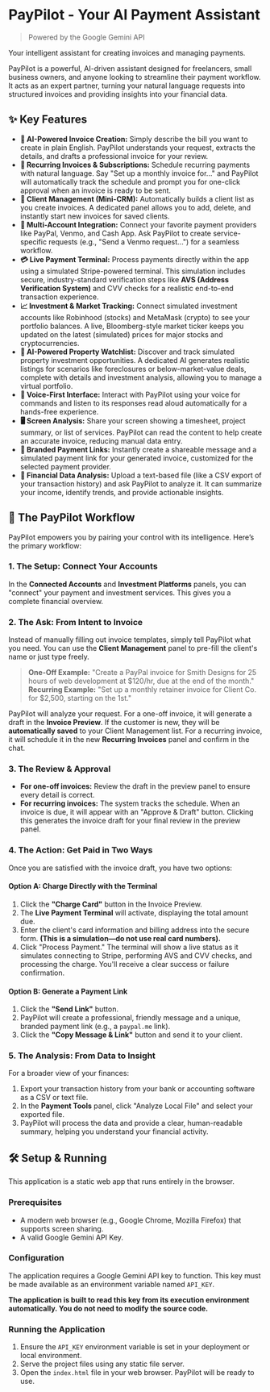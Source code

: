 # PayPilot - Your AI Payment Assistant

> Powered by the Google Gemini API

Your intelligent assistant for creating invoices and managing payments.

PayPilot is a powerful, AI-driven assistant designed for freelancers, small business owners, and anyone looking to streamline their payment workflow. It acts as an expert partner, turning your natural language requests into structured invoices and providing insights into your financial data.

## ✨ Key Features

-   **🤖 AI-Powered Invoice Creation:** Simply describe the bill you want to create in plain English. PayPilot understands your request, extracts the details, and drafts a professional invoice for your review.
-   **🔄 Recurring Invoices & Subscriptions:** Schedule recurring payments with natural language. Say "Set up a monthly invoice for..." and PayPilot will automatically track the schedule and prompt you for one-click approval when an invoice is ready to be sent.
-   **👥 Client Management (Mini-CRM):** Automatically builds a client list as you create invoices. A dedicated panel allows you to add, delete, and instantly start new invoices for saved clients.
-   **🔗 Multi-Account Integration:** Connect your favorite payment providers like PayPal, Venmo, and Cash App. Ask PayPilot to create service-specific requests (e.g., "Send a Venmo request...") for a seamless workflow.
-   **💳 Live Payment Terminal:** Process payments directly within the app using a simulated Stripe-powered terminal. This simulation includes secure, industry-standard verification steps like **AVS (Address Verification System)** and CVV checks for a realistic end-to-end transaction experience.
-   **📈 Investment & Market Tracking:** Connect simulated investment accounts like Robinhood (stocks) and MetaMask (crypto) to see your portfolio balances. A live, Bloomberg-style market ticker keeps you updated on the latest (simulated) prices for major stocks and cryptocurrencies.
-   **🏡 AI-Powered Property Watchlist:** Discover and track simulated property investment opportunities. A dedicated AI generates realistic listings for scenarios like foreclosures or below-market-value deals, complete with details and investment analysis, allowing you to manage a virtual portfolio.
-   **🎤 Voice-First Interface:** Interact with PayPilot using your voice for commands and listen to its responses read aloud automatically for a hands-free experience.
-   **🖥️ Screen Analysis:** Share your screen showing a timesheet, project summary, or list of services. PayPilot can read the content to help create an accurate invoice, reducing manual data entry.
-   **🔗 Branded Payment Links:** Instantly create a shareable message and a simulated payment link for your generated invoice, customized for the selected payment provider.
-   **📂 Financial Data Analysis:** Upload a text-based file (like a CSV export of your transaction history) and ask PayPilot to analyze it. It can summarize your income, identify trends, and provide actionable insights.

## 🚀 The PayPilot Workflow

PayPilot empowers you by pairing your control with its intelligence. Here’s the primary workflow:

### 1. The Setup: Connect Your Accounts

In the **Connected Accounts** and **Investment Platforms** panels, you can "connect" your payment and investment services. This gives you a complete financial overview.

### 2. The Ask: From Intent to Invoice

Instead of manually filling out invoice templates, simply tell PayPilot what you need. You can use the **Client Management** panel to pre-fill the client's name or just type freely.

> **One-Off Example:** "Create a PayPal invoice for Smith Designs for 25 hours of web development at $120/hr, due at the end of the month."
> **Recurring Example:** "Set up a monthly retainer invoice for Client Co. for $2,500, starting on the 1st."

PayPilot will analyze your request. For a one-off invoice, it will generate a draft in the **Invoice Preview**. If the customer is new, they will be **automatically saved** to your Client Management list. For a recurring invoice, it will schedule it in the new **Recurring Invoices** panel and confirm in the chat.

### 3. The Review & Approval

-   **For one-off invoices:** Review the draft in the preview panel to ensure every detail is correct.
-   **For recurring invoices:** The system tracks the schedule. When an invoice is due, it will appear with an "Approve & Draft" button. Clicking this generates the invoice draft for your final review in the preview panel.

### 4. The Action: Get Paid in Two Ways

Once you are satisfied with the invoice draft, you have two options:

#### Option A: Charge Directly with the Terminal
1.  Click the **"Charge Card"** button in the Invoice Preview.
2.  The **Live Payment Terminal** will activate, displaying the total amount due.
3.  Enter the client's card information and billing address into the secure form. **(This is a simulation—do not use real card numbers).**
4.  Click "Process Payment." The terminal will show a live status as it simulates connecting to Stripe, performing AVS and CVV checks, and processing the charge. You'll receive a clear success or failure confirmation.

#### Option B: Generate a Payment Link
1.  Click the **"Send Link"** button.
2.  PayPilot will create a professional, friendly message and a unique, branded payment link (e.g., a `paypal.me` link).
3.  Click the **"Copy Message & Link"** button and send it to your client.

### 5. The Analysis: From Data to Insight

For a broader view of your finances:
1.  Export your transaction history from your bank or accounting software as a CSV or text file.
2.  In the **Payment Tools** panel, click "Analyze Local File" and select your exported file.
3.  PayPilot will process the data and provide a clear, human-readable summary, helping you understand your financial activity.

## 🛠️ Setup & Running

This application is a static web app that runs entirely in the browser.

### Prerequisites

-   A modern web browser (e.g., Google Chrome, Mozilla Firefox) that supports screen sharing.
-   A valid Google Gemini API Key.

### Configuration

The application requires a Google Gemini API key to function. This key must be made available as an environment variable named `API_KEY`.

**The application is built to read this key from its execution environment automatically. You do not need to modify the source code.**

### Running the Application

1.  Ensure the `API_KEY` environment variable is set in your deployment or local environment.
2.  Serve the project files using any static file server.
3.  Open the `index.html` file in your web browser. PayPilot will be ready to use.